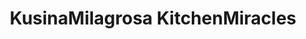 ---
title: "KusinaMilagrosa KitchenMiracles"
url: /marikina/kusinamilagrosa-kitchenmiracles/
shop: shop
---